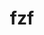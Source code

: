 ---
title: "fzf"
layout: cache
categories: [package, develop-2024-03-10]
meta: {"versions": ["0.46.1"], "compilers": ["gcc@=7.5.0"], "oss": ["ubuntu18.04"], "platforms": ["linux"], "targets": ["x86_64_v3"], "stacks": ["developer-tools", "root"], "num_specs": 1, "num_specs_by_stack": {"root": 1, "developer-tools": 1}}
spec_details: [{"hash": "laccmnmyadr452ooah4bulfou4zo5cwh", "compiler": "gcc@=7.5.0", "versions": ["0.46.1"], "os": "ubuntu18.04", "platform": "linux", "target": "x86_64_v3", "variants": ["build_system=makefile", "~vim"], "stacks": ["root", "developer-tools"], "size": "-", "tarball": "https://binaries.spack.io/releases/develop-2024-03-10/build_cache/linux-ubuntu18.04-x86_64_v3/gcc-7.5.0/fzf-0.46.1/linux-ubuntu18.04-x86_64_v3-gcc-7.5.0-fzf-0.46.1-laccmnmyadr452ooah4bulfou4zo5cwh.spack"}]
---